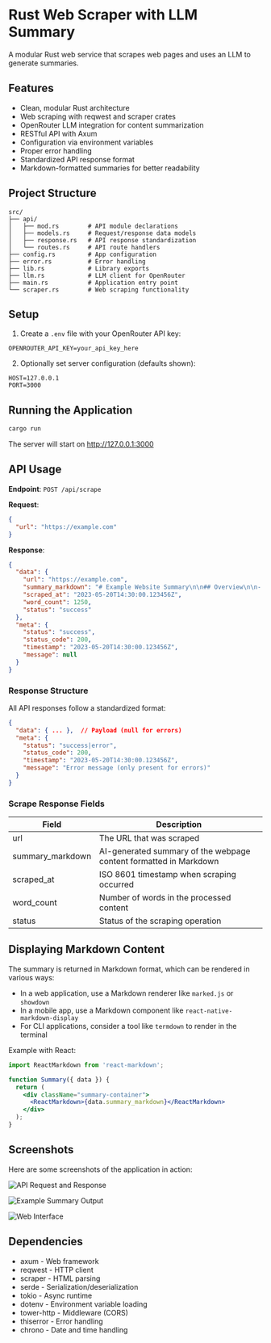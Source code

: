 # Rust Web Scraper with LLM Summary

A modular Rust web service that scrapes web pages and uses an LLM to generate summaries.

## Features

- Clean, modular Rust architecture
- Web scraping with reqwest and scraper crates
- OpenRouter LLM integration for content summarization
- RESTful API with Axum
- Configuration via environment variables
- Proper error handling
- Standardized API response format
- Markdown-formatted summaries for better readability

## Project Structure

```
src/
├── api/
│   ├── mod.rs        # API module declarations
│   ├── models.rs     # Request/response data models
│   ├── response.rs   # API response standardization
│   └── routes.rs     # API route handlers
├── config.rs         # App configuration
├── error.rs          # Error handling
├── lib.rs            # Library exports
├── llm.rs            # LLM client for OpenRouter
├── main.rs           # Application entry point
└── scraper.rs        # Web scraping functionality
```

## Setup

1. Create a `.env` file with your OpenRouter API key:

```
OPENROUTER_API_KEY=your_api_key_here
```

2. Optionally set server configuration (defaults shown):

```
HOST=127.0.0.1
PORT=3000
```

## Running the Application

```bash
cargo run
```

The server will start on http://127.0.0.1:3000

## API Usage

**Endpoint**: `POST /api/scrape`

**Request**:
```json
{
  "url": "https://example.com"
}
```

**Response**:
```json
{
  "data": {
    "url": "https://example.com",
    "summary_markdown": "# Example Website Summary\n\n## Overview\n\n- A simple website demonstrating web content\n- Contains information about web standards\n\n## Main Content\n\nThis domain is used for illustrative examples in documents...",
    "scraped_at": "2023-05-20T14:30:00.123456Z",
    "word_count": 1250,
    "status": "success"
  },
  "meta": {
    "status": "success",
    "status_code": 200,
    "timestamp": "2023-05-20T14:30:00.123456Z",
    "message": null
  }
}
```

### Response Structure

All API responses follow a standardized format:

```json
{
  "data": { ... },  // Payload (null for errors)
  "meta": {
    "status": "success|error",
    "status_code": 200,
    "timestamp": "2023-05-20T14:30:00.123456Z",
    "message": "Error message (only present for errors)"
  }
}
```

### Scrape Response Fields

| Field | Description |
|-------|-------------|
| url | The URL that was scraped |
| summary_markdown | AI-generated summary of the webpage content formatted in Markdown |
| scraped_at | ISO 8601 timestamp when scraping occurred |
| word_count | Number of words in the processed content |
| status | Status of the scraping operation |

## Displaying Markdown Content

The summary is returned in Markdown format, which can be rendered in various ways:

- In a web application, use a Markdown renderer like `marked.js` or `showdown`
- In a mobile app, use a Markdown component like `react-native-markdown-display`
- For CLI applications, consider a tool like `termdown` to render in the terminal

Example with React:

```jsx
import ReactMarkdown from 'react-markdown';

function Summary({ data }) {
  return (
    <div className="summary-container">
      <ReactMarkdown>{data.summary_markdown}</ReactMarkdown>
    </div>
  );
}
```

## Screenshots

Here are some screenshots of the application in action:

![API Request and Response](response_img/Screenshot%202025-04-22%20at%207.22.54%20PM.png)

![Example Summary Output](response_img/Screenshot%202025-04-22%20at%207.23.04%20PM.png)

![Web Interface](response_img/Screenshot%202025-04-22%20at%207.28.10%20PM.png)

## Dependencies

- axum - Web framework
- reqwest - HTTP client
- scraper - HTML parsing
- serde - Serialization/deserialization 
- tokio - Async runtime
- dotenv - Environment variable loading
- tower-http - Middleware (CORS)
- thiserror - Error handling
- chrono - Date and time handling 
